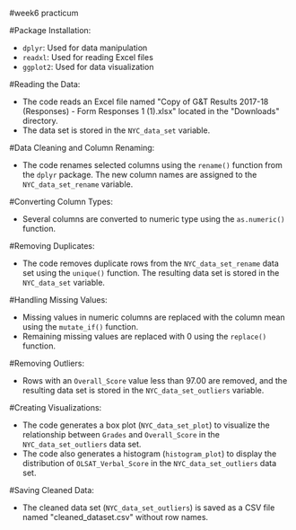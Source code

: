 #week6 practicum

#Package Installation:
   - `dplyr`: Used for data manipulation
   - `readxl`: Used for reading Excel files
   - `ggplot2`: Used for data visualization

#Reading the Data:
   - The code reads an Excel file named "Copy of G&T Results 2017-18 (Responses) - Form Responses 1 (1).xlsx" located in the "Downloads" directory.
   - The data set is stored in the `NYC_data_set` variable.

#Data Cleaning and Column Renaming:
   - The code renames selected columns using the `rename()` function from the `dplyr` package. The new column names are assigned to the `NYC_data_set_rename` variable.

#Converting Column Types:
   - Several columns are converted to numeric type using the `as.numeric()` function.

#Removing Duplicates:
   - The code removes duplicate rows from the `NYC_data_set_rename` data set using the `unique()` function. The resulting data set is stored in the `NYC_data_set` variable.

#Handling Missing Values:
   - Missing values in numeric columns are replaced with the column mean using the `mutate_if()` function.
   - Remaining missing values are replaced with 0 using the `replace()` function.

#Removing Outliers:
   - Rows with an `Overall_Score` value less than 97.00 are removed, and the resulting data set is stored in the `NYC_data_set_outliers` variable.

#Creating Visualizations:
   - The code generates a box plot (`NYC_data_set_plot`) to visualize the relationship between `Grades` and `Overall_Score` in the `NYC_data_set_outliers` data set.
   - The code also generates a histogram (`histogram_plot`) to display the distribution of `OLSAT_Verbal_Score` in the `NYC_data_set_outliers` data set.

#Saving Cleaned Data:
   - The cleaned data set (`NYC_data_set_outliers`) is saved as a CSV file named "cleaned_dataset.csv" without row names.
